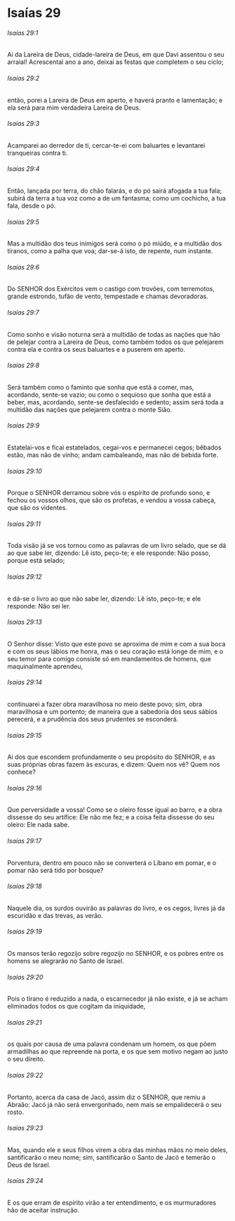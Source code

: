# Isaías 29

###### Isaías 29:1

Ai da Lareira de Deus, cidade-lareira de Deus, em que Davi assentou o seu arraial! Acrescentai ano a ano, deixai as festas que completem o seu ciclo;

###### Isaías 29:2

então, porei a Lareira de Deus em aperto, e haverá pranto e lamentação; e ela será para mim verdadeira Lareira de Deus.

###### Isaías 29:3

Acamparei ao derredor de ti, cercar-te-ei com baluartes e levantarei tranqueiras contra ti.

###### Isaías 29:4

Então, lançada por terra, do chão falarás, e do pó sairá afogada a tua fala; subirá da terra a tua voz como a de um fantasma; como um cochicho, a tua fala, desde o pó.

###### Isaías 29:5

Mas a multidão dos teus inimigos será como o pó miúdo, e a multidão dos tiranos, como a palha que voa; dar-se-á isto, de repente, num instante.

###### Isaías 29:6

Do SENHOR dos Exércitos vem o castigo com trovões, com terremotos, grande estrondo, tufão de vento, tempestade e chamas devoradoras.

###### Isaías 29:7

Como sonho e visão noturna será a multidão de todas as nações que hão de pelejar contra a Lareira de Deus, como também todos os que pelejarem contra ela e contra os seus baluartes e a puserem em aperto.

###### Isaías 29:8

Será também como o faminto que sonha que está a comer, mas, acordando, sente-se vazio; ou como o sequioso que sonha que está a beber, mas, acordando, sente-se desfalecido e sedento; assim será toda a multidão das nações que pelejarem contra o monte Sião.

###### Isaías 29:9

Estatelai-vos e ficai estatelados, cegai-vos e permanecei cegos; bêbados estão, mas não de vinho; andam cambaleando, mas não de bebida forte.

###### Isaías 29:10

Porque o SENHOR derramou sobre vós o espírito de profundo sono, e fechou os vossos olhos, que são os profetas, e vendou a vossa cabeça, que são os videntes.

###### Isaías 29:11

Toda visão já se vos tornou como as palavras de um livro selado, que se dá ao que sabe ler, dizendo: Lê isto, peço-te; e ele responde: Não posso, porque está selado;

###### Isaías 29:12

e dá-se o livro ao que não sabe ler, dizendo: Lê isto, peço-te; e ele responde: Não sei ler.

###### Isaías 29:13

O Senhor disse: Visto que este povo se aproxima de mim e com a sua boca e com os seus lábios me honra, mas o seu coração está longe de mim, e o seu temor para comigo consiste só em mandamentos de homens, que maquinalmente aprendeu,

###### Isaías 29:14

continuarei a fazer obra maravilhosa no meio deste povo; sim, obra maravilhosa e um portento; de maneira que a sabedoria dos seus sábios perecerá, e a prudência dos seus prudentes se esconderá.

###### Isaías 29:15

Ai dos que escondem profundamente o seu propósito do SENHOR, e as suas próprias obras fazem às escuras, e dizem: Quem nos vê? Quem nos conhece?

###### Isaías 29:16

Que perversidade a vossa! Como se o oleiro fosse igual ao barro, e a obra dissesse do seu artífice: Ele não me fez; e a coisa feita dissesse do seu oleiro: Ele nada sabe.

###### Isaías 29:17

Porventura, dentro em pouco não se converterá o Líbano em pomar, e o pomar não será tido por bosque?

###### Isaías 29:18

Naquele dia, os surdos ouvirão as palavras do livro, e os cegos, livres já da escuridão e das trevas, as verão.

###### Isaías 29:19

Os mansos terão regozijo sobre regozijo no SENHOR, e os pobres entre os homens se alegrarão no Santo de Israel.

###### Isaías 29:20

Pois o tirano é reduzido a nada, o escarnecedor já não existe, e já se acham eliminados todos os que cogitam da iniquidade,

###### Isaías 29:21

os quais por causa de uma palavra condenam um homem, os que põem armadilhas ao que repreende na porta, e os que sem motivo negam ao justo o seu direito.

###### Isaías 29:22

Portanto, acerca da casa de Jacó, assim diz o SENHOR, que remiu a Abraão: Jacó já não será envergonhado, nem mais se empalidecerá o seu rosto.

###### Isaías 29:23

Mas, quando ele e seus filhos virem a obra das minhas mãos no meio deles, santificarão o meu nome; sim, santificarão o Santo de Jacó e temerão o Deus de Israel.

###### Isaías 29:24

E os que erram de espírito virão a ter entendimento, e os murmuradores hão de aceitar instrução.

